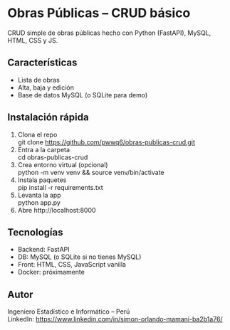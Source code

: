 # Obras Públicas – CRUD básico
CRUD simple de obras públicas hecho con Python (FastAPI), MySQL, HTML, CSS y JS.

## Características
- Lista de obras
- Alta, baja y edición
- Base de datos MySQL (o SQLite para demo)

## Instalación rápida
1. Clona el repo  
   git clone https://github.com/pwwq6/obras-publicas-crud.git
2. Entra a la carpeta  
   cd obras-publicas-crud
3. Crea entorno virtual (opcional)  
   python -m venv venv && source venv/bin/activate
4. Instala paquetes  
   pip install -r requirements.txt
5. Levanta la app  
   python app.py
6. Abre http://localhost:8000

## Tecnologías
- Backend: FastAPI
- DB: MySQL (o SQLite si no tienes MySQL)
- Front: HTML, CSS, JavaScript vanilla
- Docker: próximamente

## Autor
Ingeniero Estadístico e Informático – Perú  
LinkedIn: https://www.linkedin.com/in/simon-orlando-mamani-ba2b1a76/
